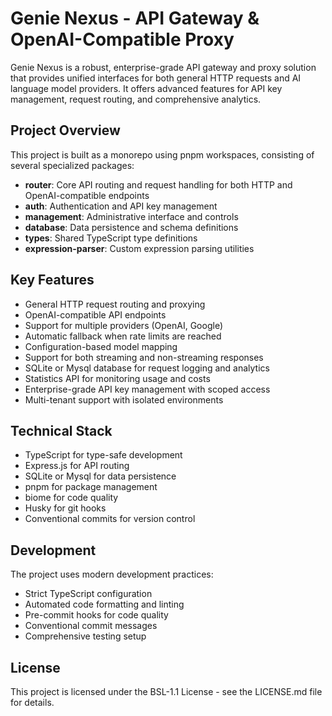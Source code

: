 # Genie Nexus - API Gateway & OpenAI-Compatible Proxy

Genie Nexus is a robust, enterprise-grade API gateway and proxy solution that provides unified interfaces for both general HTTP requests and AI language model providers. It offers advanced features for API key management, request routing, and comprehensive analytics.

## Project Overview

This project is built as a monorepo using pnpm workspaces, consisting of several specialized packages:

- **router**: Core API routing and request handling for both HTTP and OpenAI-compatible endpoints
- **auth**: Authentication and API key management
- **management**: Administrative interface and controls
- **database**: Data persistence and schema definitions
- **types**: Shared TypeScript type definitions
- **expression-parser**: Custom expression parsing utilities

## Key Features

- General HTTP request routing and proxying
- OpenAI-compatible API endpoints
- Support for multiple providers (OpenAI, Google)
- Automatic fallback when rate limits are reached
- Configuration-based model mapping
- Support for both streaming and non-streaming responses
- SQLite or Mysql database for request logging and analytics
- Statistics API for monitoring usage and costs
- Enterprise-grade API key management with scoped access
- Multi-tenant support with isolated environments

## Technical Stack

- TypeScript for type-safe development
- Express.js for API routing
- SQLite or Mysql for data persistence
- pnpm for package management
- biome for code quality
- Husky for git hooks
- Conventional commits for version control

## Development

The project uses modern development practices:

- Strict TypeScript configuration
- Automated code formatting and linting
- Pre-commit hooks for code quality
- Conventional commit messages
- Comprehensive testing setup

## License

This project is licensed under the BSL-1.1 License - see the LICENSE.md file for details.
